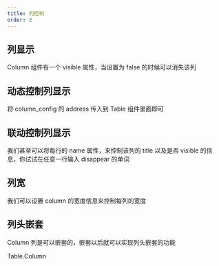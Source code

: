 ```yaml
---
title: 列控制
order: 2
---
```


## 列显示

<code src="./columnControl.tsx"></code>

Column 组件有一个 visible 属性，当设置为 false 的时候可以消失该列

## 动态控制列显示

<code src="./columnControl2.tsx"></code>

将 column_config 的 address 传入到 Table 组件里面即可

## 联动控制列显示

<code src="./columnReact.tsx"></code>

我们甚至可以将每行的 name 属性，来控制该列的 title 以及是否 visible 的信息，你试试在任意一行输入 disappear 的单词

## 列宽

<code src="./columnWidth.tsx"></code>

我们可以设置 column 的宽度信息来控制每列的宽度

## 列头嵌套

<code src="./columnCombine.tsx"></code>

Column 列是可以嵌套的，嵌套以后就可以实现列头嵌套的功能

<API src="../../../../src/Table/components/Column.tsx">Table.Column</API>
